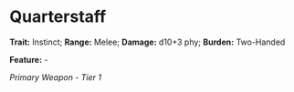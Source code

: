 # Quarterstaff

**Trait:** Instinct; **Range:** Melee; **Damage:** d10+3 phy; **Burden:** Two-Handed

**Feature:** -

*Primary Weapon - Tier 1*
